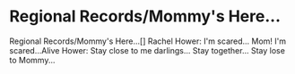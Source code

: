 # Regional Records/Mommy's Here...

Regional Records/Mommy's Here...[]
Rachel Hower: I'm scared... Mom! I'm scared...Alive Hower: Stay close to me darlings... Stay together... Stay lose to Mommy...
